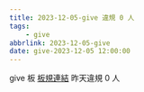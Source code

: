 ```yaml
---
title: 2023-12-05-give 違規 0 人
tags:
    - give
abbrlink: 2023-12-05-give
date: give-2023-12-05 12:00:00
---
```

give 板 [板規連結](https://www.ptt.cc/bbs/give/M.1612495900.A.C32.html)
昨天違規 0 人
